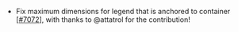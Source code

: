  - Fix maximum dimensions for legend that is anchored to container [[#7072](https://github.com/plotly/plotly.js/pull/7072)],
   with thanks to @attatrol for the contribution!